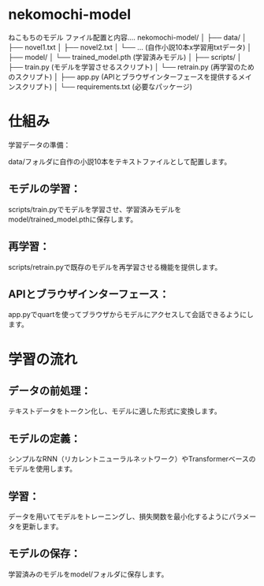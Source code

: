 # nekomochi-model
ねこもちのモデル
ファイル配置と内容....
nekomochi-model/
│
├── data/
│   ├── novel1.txt
│   ├── novel2.txt
│   └── ...  (自作小説10本x学習用txtデータ)
│
├── model/
│   └── trained_model.pth  (学習済みモデル)
│
├── scripts/
│   ├── train.py          (モデルを学習させるスクリプト)
│   └── retrain.py        (再学習のためのスクリプト)
│
├── app.py                (APIとブラウザインターフェースを提供するメインスクリプト)
│
└── requirements.txt      (必要なパッケージ)

# 仕組み
学習データの準備：

data/フォルダに自作の小説10本をテキストファイルとして配置します。
## モデルの学習：

scripts/train.pyでモデルを学習させ、学習済みモデルをmodel/trained_model.pthに保存します。
## 再学習：

scripts/retrain.pyで既存のモデルを再学習させる機能を提供します。
## APIとブラウザインターフェース：

app.pyでquartを使ってブラウザからモデルにアクセスして会話できるようにします。
# 学習の流れ
## データの前処理：

テキストデータをトークン化し、モデルに適した形式に変換します。
## モデルの定義：

シンプルなRNN（リカレントニューラルネットワーク）やTransformerベースのモデルを使用します。
## 学習：

データを用いてモデルをトレーニングし、損失関数を最小化するようにパラメータを更新します。
## モデルの保存：

学習済みのモデルをmodel/フォルダに保存します。